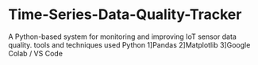 # Time-Series-Data-Quality-Tracker
A Python-based system for monitoring and improving IoT sensor data quality.
tools and techniques used 
Python
1]Pandas
2]Matplotlib
3]Google Colab / VS Code
